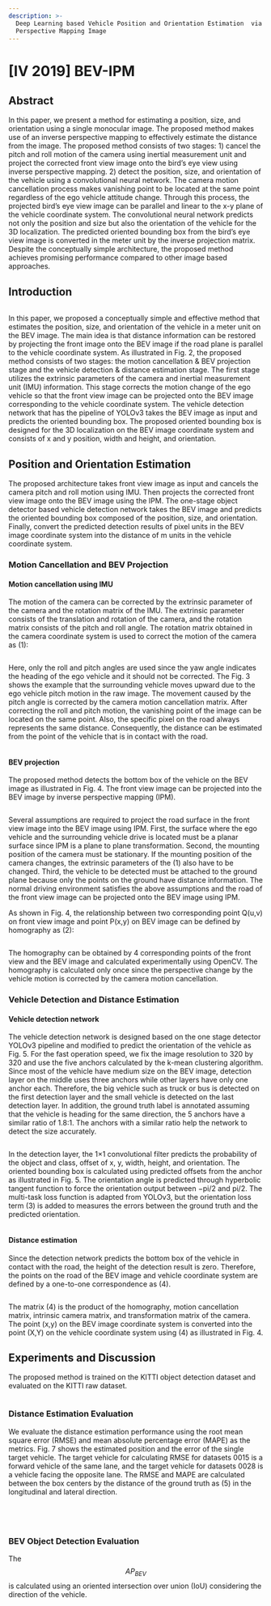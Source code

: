 ```yaml
---
description: >-
  Deep Learning based Vehicle Position and Orientation Estimation  via Inverse
  Perspective Mapping Image
---
```


# \[IV 2019] BEV-IPM

## Abstract

In this paper, we present a method for estimating a position, size, and orientation using a single monocular image. The proposed method makes use of an inverse perspective mapping to effectively estimate the distance from the image. The proposed method consists of two stages: 1) cancel the pitch and roll motion of the camera using inertial measurement unit and project the corrected front view image onto the bird’s eye view using inverse perspective mapping. 2) detect the position, size, and orientation of the vehicle using a convolutional neural network. The camera motion cancellation process makes vanishing point to be located at the same point regardless of the ego vehicle attitude change. Through this process, the projected bird’s eye view image can be parallel and linear to the x-y plane of the vehicle coordinate system. The convolutional neural network predicts not only the position and size but also the orientation of the vehicle for the 3D localization. The predicted oriented bounding box from the bird’s eye view image is converted in the meter unit by the inverse projection matrix. Despite the conceptually simple architecture, the proposed method achieves promising performance compared to other image based approaches.

## Introduction

<figure><img src="../../.gitbook/assets/image (119).png" alt=""><figcaption></figcaption></figure>

In this paper, we proposed a conceptually simple and effective method that estimates the position, size, and orientation of the vehicle in a meter unit on the BEV image. The main idea is that distance information can be restored by projecting the front image onto the BEV image if the road plane is parallel to the vehicle coordinate system. As illustrated in Fig. 2, the proposed method consists of two stages: the motion cancellation & BEV projection stage and the vehicle detection & distance estimation stage. The first stage utilizes the extrinsic parameters of the camera and inertial measurement unit (IMU) information. This stage corrects the motion change of the ego vehicle so that the front view image can be projected onto the BEV image corresponding to the vehicle coordinate system. The vehicle detection network that has the pipeline of YOLOv3 takes the BEV image as input and predicts the oriented bounding box. The proposed oriented bounding box is designed for the 3D localization on the BEV image coordinate system and consists of x and y position, width and height, and orientation.

## Position and Orientation Estimation

The proposed architecture takes front view image as input and cancels the camera pitch and roll motion using IMU. Then projects the corrected front view image onto the BEV image using the IPM. The one-stage object detector based vehicle detection network takes the BEV image and predicts the oriented bounding box composed of the position, size, and orientation. Finally, convert the predicted detection results of pixel units in the BEV image coordinate system into the distance of m units in the vehicle coordinate system.

### Motion Cancellation and BEV Projection

#### Motion cancellation using IMU

The motion of the camera can be corrected by the extrinsic parameter of the camera and the rotation matrix of the IMU. The extrinsic parameter consists of the translation and rotation of the camera, and the rotation matrix consists of the pitch and roll angle. The rotation matrix obtained in the camera coordinate system is used to correct the motion of the camera as (1):

<figure><img src="../../.gitbook/assets/image (121).png" alt=""><figcaption></figcaption></figure>

Here, only the roll and pitch angles are used since the yaw angle indicates the heading of the ego vehicle and it should not be corrected. The Fig. 3 shows the example that the surrounding vehicle moves upward due to the ego vehicle pitch motion in the raw image. The movement caused by the pitch angle is corrected by the camera motion cancellation matrix. After correcting the roll and pitch motion, the vanishing point of the image can be located on the same point. Also, the specific pixel on the road always represents the same distance. Consequently, the distance can be estimated from the point of the vehicle that is in contact with the road.

<figure><img src="../../.gitbook/assets/image (76).png" alt=""><figcaption></figcaption></figure>

#### BEV projection

The proposed method detects the bottom box of the vehicle on the BEV image as illustrated in Fig. 4. The front view image can be projected into the BEV image by inverse perspective mapping (IPM).&#x20;

<figure><img src="../../.gitbook/assets/image (109).png" alt=""><figcaption></figcaption></figure>

Several assumptions are required to project the road surface in the front view image into the BEV image using IPM. First, the surface where the ego vehicle and the surrounding vehicle drive is located must be a planar surface since IPM is a plane to plane transformation. Second, the mounting position of the camera must be stationary. If the mounting position of the camera changes, the extrinsic parameters of the (1) also have to be changed. Third, the vehicle to be detected must be attached to the ground plane because only the points on the ground have distance information. The normal driving environment satisfies the above assumptions and the road of the front view image can be projected onto the BEV image using IPM.

As shown in Fig. 4, the relationship between two corresponding point Q(u,v) on front view image and point P(x,y) on BEV image can be defined by homography as (2):

<figure><img src="../../.gitbook/assets/image (115).png" alt=""><figcaption></figcaption></figure>

The homography can be obtained by 4 corresponding points of the front view and the BEV image and calculated experimentally using OpenCV. The homography is calculated only once since the perspective change by the vehicle motion is corrected by the camera motion cancellation.

### Vehicle Detection and Distance Estimation

#### Vehicle detection network

The vehicle detection network is designed based on the one stage detector YOLOv3 pipeline and modified to predict the orientation of the vehicle as Fig. 5. For the fast operation speed, we fix the image resolution to 320 by 320 and use the five anchors calculated by the k-mean clustering algorithm. Since most of the vehicle have medium size on the BEV image, detection layer on the middle uses three anchors while other layers have only one anchor each. Therefore, the big vehicle such as truck or bus is detected on the first detection layer and the small vehicle is detected on the last detection layer. In addition, the ground truth label is annotated assuming that the vehicle is heading for the same direction, the 5 anchors have a similar ratio of 1.8:1. The anchors with a similar ratio help the network to detect the size accurately.

<figure><img src="../../.gitbook/assets/image (136).png" alt=""><figcaption></figcaption></figure>

In the detection layer, the 1×1 convolutional filter predicts the probability of the object and class, offset of x, y, width, height, and orientation. The oriented bounding box is calculated using predicted offsets from the anchor as illustrated in Fig. 5. The orientation angle is predicted through hyperbolic tangent function to force the orientation output between −pi/2 and pi/2. The multi-task loss function is adapted from YOLOv3, but the orientation loss term (3) is added to measures the errors between the ground truth and the predicted orientation.

<figure><img src="../../.gitbook/assets/image (118).png" alt=""><figcaption></figcaption></figure>

#### Distance estimation

Since the detection network predicts the bottom box of the vehicle in contact with the road, the height of the detection result is zero. Therefore, the points on the road of the BEV image and vehicle coordinate system are defined by a one-to-one correspondence as (4).

<figure><img src="../../.gitbook/assets/image (77).png" alt=""><figcaption></figcaption></figure>

The matrix (4) is the product of the homography, motion cancellation matrix, intrinsic camera matrix, and transformation matrix of the camera. The point (x,y) on the BEV image coordinate system is converted into the point (X,Y) on the vehicle coordinate system using (4) as illustrated in Fig. 4.

## Experiments and Discussion

The proposed method is trained on the KITTI object detection dataset and evaluated on the KITTI raw dataset.

<figure><img src="../../.gitbook/assets/image (84).png" alt=""><figcaption></figcaption></figure>

### Distance Estimation Evaluation

We evaluate the distance estimation performance using the root mean square error (RMSE) and mean absolute percentage error (MAPE) as the metrics. Fig. 7 shows the estimated position and the error of the single target vehicle. The target vehicle for calculating RMSE for datasets 0015 is a forward vehicle of the same lane, and the target vehicle for datasets 0028 is a vehicle facing the opposite lane. The RMSE and MAPE are calculated between the box centers by the distance of the ground truth as (5) in the longitudinal and lateral direction.

<figure><img src="../../.gitbook/assets/image (89).png" alt=""><figcaption></figcaption></figure>

<figure><img src="../../.gitbook/assets/image (81).png" alt=""><figcaption></figcaption></figure>

<figure><img src="../../.gitbook/assets/image (104).png" alt=""><figcaption></figcaption></figure>

<figure><img src="../../.gitbook/assets/image (63) (1).png" alt=""><figcaption></figcaption></figure>

### BEV Object Detection Evaluation

The $$AP_{BEV}$$ is calculated using an oriented intersection over union (IoU) considering the direction of the vehicle.

<figure><img src="../../.gitbook/assets/image (88).png" alt=""><figcaption></figcaption></figure>
